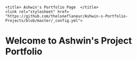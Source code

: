 <!DOCTYPE html>
<html lang="en" dir="ltr">
  <head>
    <meta charset="utf-8">

    <title> Ashwin's Portfolio Page  </title>
    <link rel="stylesheet" href= "https://github.com/theloneflaneur/Ashwin-s-Portfolio-Projects/blob/master/_config.yml">
  </head>
  <body>
  <h1> Welcome to Ashwin's Project Portfolio </h1>
     
